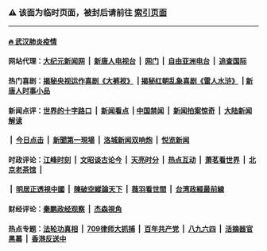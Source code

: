 ### ⚠️ 该面为临时页面，被封后请前往 [索引页面](../link4.md)

---

#### [🔥 武汉肺炎疫情](http://161.35.231.196:10000/videos/corona/)

#### 网站代理：[大纪元新闻网](http://161.35.231.196:10080/gb/) &nbsp;|&nbsp; [新唐人电视台](http://161.35.231.196:8808/gb/) &nbsp;|&nbsp; [网门](http://161.35.231.196:11000/) &nbsp;|&nbsp; [自由亚洲电台](http://161.35.231.196:9800/mandarin/) &nbsp;|&nbsp; [追查国际](http://161.35.231.196:10010/)

#### 热门喜剧：[揭秘央视运作喜剧《大裤衩》](http://161.35.231.196:10000/videos/res/big-shorts/) &nbsp;|&nbsp;[揭秘红朝乱象喜剧《雷人水浒》](http://161.35.231.196:10000/videos/res/OutlawsOfMarsh/) &nbsp;|&nbsp;[新唐人时事小品](http://161.35.231.196:10000/videos/res/comedy/)

#### 新闻点评：[世界的十字路口](http://161.35.231.196/tanghao/) &nbsp;|&nbsp; [新闻看点](http://161.35.231.196/news-insight/) &nbsp;|&nbsp;[中国禁闻](http://161.35.231.196/ntdtv-news/) &nbsp;|&nbsp; [新闻拍案惊奇](http://161.35.231.196/dayu/) &nbsp;|&nbsp; [大陆新闻解读](http://161.35.231.196/ntdtv-comedy/)
####   &nbsp;|&nbsp;  [今日点击](http://161.35.231.196/news-click/)  &nbsp;|&nbsp; [新聞第一現場](http://161.35.231.196/primary-scene/) &nbsp;|&nbsp; [洛城新闻双响炮](http://161.35.231.196/la-news/) &nbsp;|&nbsp; [悦览新闻](http://161.35.231.196/dingyue/)

#### 时政评论：[江峰时刻](http://161.35.231.196/today-in-history/) &nbsp;|&nbsp; [文昭谈古论今](http://161.35.231.196/wenzhao/) &nbsp;|&nbsp; [天亮时分](http://161.35.231.196/tianliang/) &nbsp;|&nbsp; [热点互动](http://161.35.231.196/ntdtv-rdhd/) &nbsp;|&nbsp; [萧茗看世界](http://161.35.231.196/simonegao/) &nbsp;|&nbsp; [北京老茶馆](http://161.35.231.196/teahouse/)  &nbsp;|&nbsp;  
####   &nbsp;|&nbsp;  [明居正透視中國](http://161.35.231.196/decoding-china/)  &nbsp;|&nbsp; [陳破空縱論天下](http://161.35.231.196/pokong/)  &nbsp;|&nbsp; [薇羽看世間](http://161.35.231.196/weiyu/)  &nbsp;|&nbsp; [台湾政經最前線](http://161.35.231.196/taiwan/)   

#### 财经评论：[秦鹏政经观察](http://161.35.231.196/qinpeng/) &nbsp;|&nbsp; [杰森視角 ](http://161.35.231.196/jason/)

#### 热点专题：[法轮功真相](http://161.35.231.196:10000/videos/truth.html) &nbsp;|&nbsp; [709律师大抓捕](http://161.35.231.196:10000/videos/709/) &nbsp;|&nbsp; [百年共产党](http://161.35.231.196:10000/videos/ccp.html) &nbsp;|&nbsp; [八九六四](http://161.35.231.196:10000/videos/88/)  &nbsp;|&nbsp; [活摘器官黑幕](http://161.35.231.196:10000/videos/res/Organs/)  &nbsp;|&nbsp; [香港反送中](http://161.35.231.196:10000/videos/res/hk/) 

<img src='http://gfw-breaker.win/link4.md' width='0px' height='0px'/>

